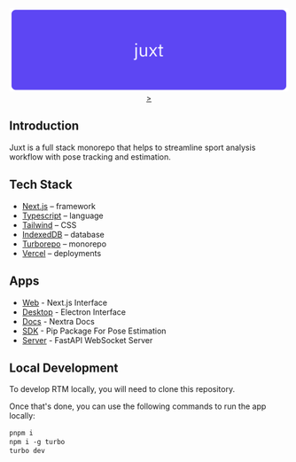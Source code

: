 <div align="center">
  <p>
    <a align="center" href="" target="_blank">
      <img
        width="850"
        src="https://github.com/ziqinyeow/juxt/blob/main/asset/juxt-banner.png?raw=true"
        <!-- src="https://raw.githubusercontent.com/ziqinyeow/juxt/main/asset/juxt-banner.png" -->
      >
    </a>
  </p>
</div>

<!-- # Juxt -->

## Introduction

Juxt is a full stack monorepo that helps to streamline sport analysis workflow with pose tracking and estimation.

## Tech Stack

- [Next.js](https://nextjs.org/) – framework
- [Typescript](https://www.typescriptlang.org/) – language
- [Tailwind](https://tailwindcss.com/) – CSS
- [IndexedDB](https://developer.mozilla.org/en-US/docs/Web/API/IndexedDB_API) – database
- [Turborepo](https://turbo.build/repo) – monorepo
- [Vercel](https://vercel.com/) – deployments

## Apps

- [Web](./apps/web/) - Next.js Interface
- [Desktop](./apps/desktop/) - Electron Interface
- [Docs](./apps/docs/) - Nextra Docs
- [SDK](./apps/sdk/) - Pip Package For Pose Estimation
- [Server](./apps/server/) - FastAPI WebSocket Server

## Local Development

To develop RTM locally, you will need to clone this repository.

Once that's done, you can use the following commands to run the app locally:

```
pnpm i
npm i -g turbo
turbo dev
```

<!-- ![Alt](https://repobeats.axiom.co/api/embed/2f39348ed381d16e07997a9790c41fb503330a9c.svg "Repobeats analytics image") -->
